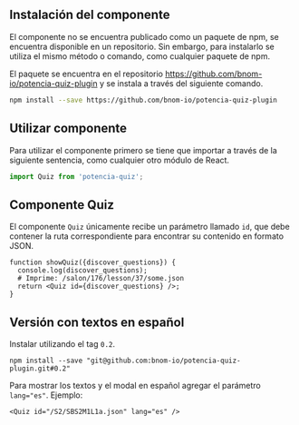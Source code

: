 ## Instalación del componente

El componente no se encuentra publicado como un paquete de npm, se encuentra disponible en un repositorio. Sin embargo, para instalarlo se utiliza el mismo método o comando, como cualquier paquete de npm.

El paquete se encuentra en el repositorio https://github.com/bnom-io/potencia-quiz-plugin y se instala a través del siguiente comando.

```bash
npm install --save https://github.com/bnom-io/potencia-quiz-plugin
```

## Utilizar componente

Para utilizar el componente primero se tiene que importar a través de la siguiente sentencia, como cualquier otro módulo de React.

```JavaScript
import Quiz from 'potencia-quiz';
```

## Componente Quiz

El componente `Quiz` únicamente recibe un parámetro llamado `id`, que debe contener la ruta correspondiente para encontrar su contenido en formato JSON.

```JSX
function showQuiz({discover_questions}) {
  console.log(discover_questions);
  # Imprime: /salon/176/lesson/37/some.json 
  return <Quiz id={discover_questions} />;
}
```

## Versión con textos en español

Instalar utilizando el tag `0.2`.

```
npm install --save "git@github.com:bnom-io/potencia-quiz-plugin.git#0.2"
```

Para mostrar los textos y el modal en español agregar el parámetro `lang="es"`. Ejemplo:

```JSX
<Quiz id="/S2/SBS2M1L1a.json" lang="es" />
```